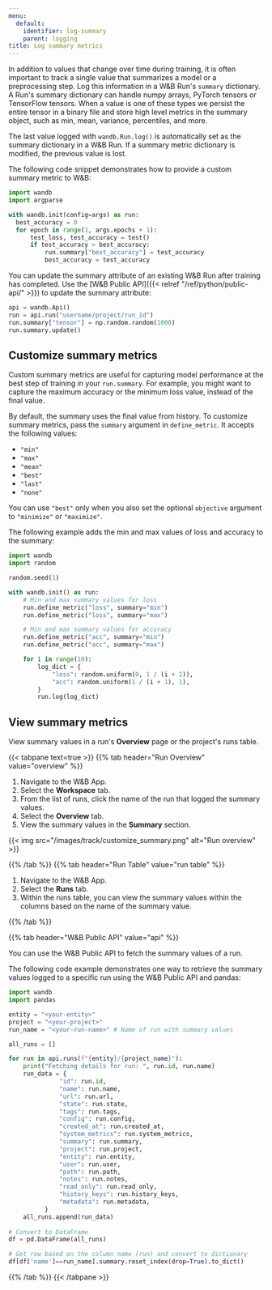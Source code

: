 ```yaml
---
menu:
  default:
    identifier: log-summary
    parent: logging
title: Log summary metrics
---
```


In addition to values that change over time during training, it is often important to track a single value that summarizes a model or a preprocessing step. Log this information in a W&B Run's `summary` dictionary. A Run's summary dictionary can handle numpy arrays, PyTorch tensors or TensorFlow tensors. When a value is one of these types we persist the entire tensor in a binary file and store high level metrics in the summary object, such as min, mean, variance, percentiles, and more.

The last value logged with `wandb.Run.log()` is automatically set as the summary dictionary in a W&B Run. If a summary metric dictionary is modified, the previous value is lost.

The following code snippet demonstrates how to provide a custom summary metric to W&B:

```python
import wandb
import argparse

with wandb.init(config=args) as run:
  best_accuracy = 0
  for epoch in range(1, args.epochs + 1):
      test_loss, test_accuracy = test()
      if test_accuracy > best_accuracy:
          run.summary["best_accuracy"] = test_accuracy
          best_accuracy = test_accuracy
```

You can update the summary attribute of an existing W&B Run after training has completed. Use the [W&B Public API]({{< relref "/ref/python/public-api/" >}}) to update the summary attribute:

```python
api = wandb.Api()
run = api.run("username/project/run_id")
run.summary["tensor"] = np.random.random(1000)
run.summary.update()
```

## Customize summary metrics

Custom summary metrics are useful for capturing model performance at the best step of training in your `run.summary`. For example, you might want to capture the maximum accuracy or the minimum loss value, instead of the final value.

By default, the summary uses the final value from history. To customize summary metrics, pass the `summary` argument in `define_metric`. It accepts the following values:

* `"min"`
* `"max"`
* `"mean"`
* `"best"`
* `"last"`
* `"none"`

You can use `"best"` only when you also set the optional `objective` argument to `"minimize"` or `"maximize"`. 

The following example adds the min and max values of loss and accuracy to the summary:

```python
import wandb
import random

random.seed(1)

with wandb.init() as run:
    # Min and max summary values for loss
    run.define_metric("loss", summary="min")
    run.define_metric("loss", summary="max")

    # Min and max summary values for accuracy
    run.define_metric("acc", summary="min")
    run.define_metric("acc", summary="max")

    for i in range(10):
        log_dict = {
            "loss": random.uniform(0, 1 / (i + 1)),
            "acc": random.uniform(1 / (i + 1), 1),
        }
        run.log(log_dict)
```

## View summary metrics

View summary values in a run's **Overview** page or the project's runs table.

{{< tabpane text=true >}}
{{% tab header="Run Overview" value="overview" %}}

1. Navigate to the W&B App.
2. Select the **Workspace** tab.
3. From the list of runs, click the name of the run that logged the summary values.
4. Select the **Overview** tab.
5. View the summary values in the **Summary** section.

{{< img src="/images/track/customize_summary.png" alt="Run overview" >}}

{{% /tab %}}
{{% tab header="Run Table" value="run table" %}}

1. Navigate to the W&B App.
2. Select the **Runs** tab.
3. Within the runs table, you can view the summary values within the columns based on the name of the summary value.

{{% /tab %}}

{{% tab header="W&B Public API" value="api" %}}

You can use the W&B Public API to fetch the summary values of a run. 

The following code example demonstrates one way to retrieve the summary values logged to a specific run using the W&B Public API and pandas:

```python
import wandb
import pandas

entity = "<your-entity>"
project = "<your-project>"
run_name = "<your-run-name>" # Name of run with summary values

all_runs = []

for run in api.runs(f"{entity}/{project_name}"):
    print("Fetching details for run: ", run.id, run.name)
    run_data = {
              "id": run.id,
              "name": run.name,
              "url": run.url,
              "state": run.state,
              "tags": run.tags,
              "config": run.config,
              "created_at": run.created_at,
              "system_metrics": run.system_metrics,
              "summary": run.summary,
              "project": run.project,
              "entity": run.entity,
              "user": run.user,
              "path": run.path,
              "notes": run.notes,
              "read_only": run.read_only,
              "history_keys": run.history_keys,
              "metadata": run.metadata,
          }
    all_runs.append(run_data)
  
# Convert to DataFrame  
df = pd.DataFrame(all_runs)

# Get row based on the column name (run) and convert to dictionary
df[df['name']==run_name].summary.reset_index(drop=True).to_dict()
```

{{% /tab %}}
{{< /tabpane >}}







